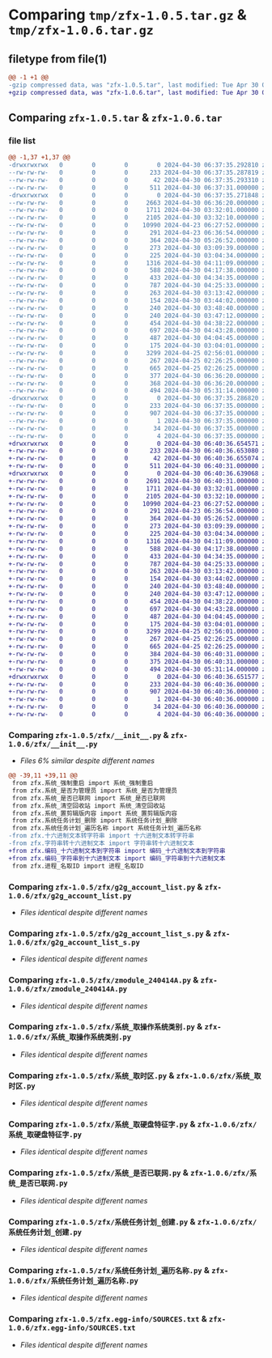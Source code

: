 # Comparing `tmp/zfx-1.0.5.tar.gz` & `tmp/zfx-1.0.6.tar.gz`

## filetype from file(1)

```diff
@@ -1 +1 @@
-gzip compressed data, was "zfx-1.0.5.tar", last modified: Tue Apr 30 06:37:35 2024, max compression
+gzip compressed data, was "zfx-1.0.6.tar", last modified: Tue Apr 30 06:40:36 2024, max compression
```

## Comparing `zfx-1.0.5.tar` & `zfx-1.0.6.tar`

### file list

```diff
@@ -1,37 +1,37 @@
-drwxrwxrwx   0        0        0        0 2024-04-30 06:37:35.292810 zfx-1.0.5/
--rw-rw-rw-   0        0        0      233 2024-04-30 06:37:35.287819 zfx-1.0.5/PKG-INFO
--rw-rw-rw-   0        0        0       42 2024-04-30 06:37:35.293310 zfx-1.0.5/setup.cfg
--rw-rw-rw-   0        0        0      511 2024-04-30 06:37:31.000000 zfx-1.0.5/setup.py
-drwxrwxrwx   0        0        0        0 2024-04-30 06:37:35.271848 zfx-1.0.5/zfx/
--rw-rw-rw-   0        0        0     2663 2024-04-30 06:36:20.000000 zfx-1.0.5/zfx/__init__.py
--rw-rw-rw-   0        0        0     1711 2024-04-30 03:32:01.000000 zfx-1.0.5/zfx/g2g_account_list.py
--rw-rw-rw-   0        0        0     2105 2024-04-30 03:32:10.000000 zfx-1.0.5/zfx/g2g_account_list_s.py
--rw-rw-rw-   0        0        0    10990 2024-04-23 06:27:52.000000 zfx-1.0.5/zfx/zmodule_240414A.py
--rw-rw-rw-   0        0        0      291 2024-04-23 06:36:54.000000 zfx-1.0.5/zfx/zprint.py
--rw-rw-rw-   0        0        0      364 2024-04-30 05:26:52.000000 zfx-1.0.5/zfx/目录_创建.py
--rw-rw-rw-   0        0        0      273 2024-04-30 03:09:39.000000 zfx-1.0.5/zfx/系统_取CPU型号.py
--rw-rw-rw-   0        0        0      225 2024-04-30 03:04:34.000000 zfx-1.0.5/zfx/系统_取剪辑版内容.py
--rw-rw-rw-   0        0        0     1316 2024-04-30 04:11:09.000000 zfx-1.0.5/zfx/系统_取操作系统类别.py
--rw-rw-rw-   0        0        0      588 2024-04-30 04:17:38.000000 zfx-1.0.5/zfx/系统_取时区.py
--rw-rw-rw-   0        0        0      433 2024-04-30 04:34:35.000000 zfx-1.0.5/zfx/系统_取用户名.py
--rw-rw-rw-   0        0        0      787 2024-04-30 04:25:33.000000 zfx-1.0.5/zfx/系统_取硬盘特征字.py
--rw-rw-rw-   0        0        0      263 2024-04-30 03:13:42.000000 zfx-1.0.5/zfx/系统_取系统现行时间.py
--rw-rw-rw-   0        0        0      154 2024-04-30 03:44:02.000000 zfx-1.0.5/zfx/系统_强制关机.py
--rw-rw-rw-   0        0        0      240 2024-04-30 03:48:40.000000 zfx-1.0.5/zfx/系统_强制注销.py
--rw-rw-rw-   0        0        0      240 2024-04-30 03:47:12.000000 zfx-1.0.5/zfx/系统_强制重启.py
--rw-rw-rw-   0        0        0      454 2024-04-30 04:38:22.000000 zfx-1.0.5/zfx/系统_是否为管理员.py
--rw-rw-rw-   0        0        0      697 2024-04-30 04:43:28.000000 zfx-1.0.5/zfx/系统_是否已联网.py
--rw-rw-rw-   0        0        0      487 2024-04-30 04:04:45.000000 zfx-1.0.5/zfx/系统_清空回收站.py
--rw-rw-rw-   0        0        0      175 2024-04-30 03:04:01.000000 zfx-1.0.5/zfx/系统_置剪辑版内容.py
--rw-rw-rw-   0        0        0     3299 2024-04-25 02:56:01.000000 zfx-1.0.5/zfx/系统任务计划_创建.py
--rw-rw-rw-   0        0        0      267 2024-04-25 02:26:25.000000 zfx-1.0.5/zfx/系统任务计划_删除.py
--rw-rw-rw-   0        0        0      665 2024-04-25 02:26:25.000000 zfx-1.0.5/zfx/系统任务计划_遍历名称.py
--rw-rw-rw-   0        0        0      377 2024-04-30 06:36:20.000000 zfx-1.0.5/zfx/编码_十六进制文本到字符串.py
--rw-rw-rw-   0        0        0      368 2024-04-30 06:36:20.000000 zfx-1.0.5/zfx/编码_字符串到十六进制文本.py
--rw-rw-rw-   0        0        0      494 2024-04-30 05:31:14.000000 zfx-1.0.5/zfx/进程_名取ID.py
-drwxrwxrwx   0        0        0        0 2024-04-30 06:37:35.286820 zfx-1.0.5/zfx.egg-info/
--rw-rw-rw-   0        0        0      233 2024-04-30 06:37:35.000000 zfx-1.0.5/zfx.egg-info/PKG-INFO
--rw-rw-rw-   0        0        0      907 2024-04-30 06:37:35.000000 zfx-1.0.5/zfx.egg-info/SOURCES.txt
--rw-rw-rw-   0        0        0        1 2024-04-30 06:37:35.000000 zfx-1.0.5/zfx.egg-info/dependency_links.txt
--rw-rw-rw-   0        0        0       34 2024-04-30 06:37:35.000000 zfx-1.0.5/zfx.egg-info/requires.txt
--rw-rw-rw-   0        0        0        4 2024-04-30 06:37:35.000000 zfx-1.0.5/zfx.egg-info/top_level.txt
+drwxrwxrwx   0        0        0        0 2024-04-30 06:40:36.654571 zfx-1.0.6/
+-rw-rw-rw-   0        0        0      233 2024-04-30 06:40:36.653080 zfx-1.0.6/PKG-INFO
+-rw-rw-rw-   0        0        0       42 2024-04-30 06:40:36.655074 zfx-1.0.6/setup.cfg
+-rw-rw-rw-   0        0        0      511 2024-04-30 06:40:31.000000 zfx-1.0.6/setup.py
+drwxrwxrwx   0        0        0        0 2024-04-30 06:40:36.639068 zfx-1.0.6/zfx/
+-rw-rw-rw-   0        0        0     2691 2024-04-30 06:40:31.000000 zfx-1.0.6/zfx/__init__.py
+-rw-rw-rw-   0        0        0     1711 2024-04-30 03:32:01.000000 zfx-1.0.6/zfx/g2g_account_list.py
+-rw-rw-rw-   0        0        0     2105 2024-04-30 03:32:10.000000 zfx-1.0.6/zfx/g2g_account_list_s.py
+-rw-rw-rw-   0        0        0    10990 2024-04-23 06:27:52.000000 zfx-1.0.6/zfx/zmodule_240414A.py
+-rw-rw-rw-   0        0        0      291 2024-04-23 06:36:54.000000 zfx-1.0.6/zfx/zprint.py
+-rw-rw-rw-   0        0        0      364 2024-04-30 05:26:52.000000 zfx-1.0.6/zfx/目录_创建.py
+-rw-rw-rw-   0        0        0      273 2024-04-30 03:09:39.000000 zfx-1.0.6/zfx/系统_取CPU型号.py
+-rw-rw-rw-   0        0        0      225 2024-04-30 03:04:34.000000 zfx-1.0.6/zfx/系统_取剪辑版内容.py
+-rw-rw-rw-   0        0        0     1316 2024-04-30 04:11:09.000000 zfx-1.0.6/zfx/系统_取操作系统类别.py
+-rw-rw-rw-   0        0        0      588 2024-04-30 04:17:38.000000 zfx-1.0.6/zfx/系统_取时区.py
+-rw-rw-rw-   0        0        0      433 2024-04-30 04:34:35.000000 zfx-1.0.6/zfx/系统_取用户名.py
+-rw-rw-rw-   0        0        0      787 2024-04-30 04:25:33.000000 zfx-1.0.6/zfx/系统_取硬盘特征字.py
+-rw-rw-rw-   0        0        0      263 2024-04-30 03:13:42.000000 zfx-1.0.6/zfx/系统_取系统现行时间.py
+-rw-rw-rw-   0        0        0      154 2024-04-30 03:44:02.000000 zfx-1.0.6/zfx/系统_强制关机.py
+-rw-rw-rw-   0        0        0      240 2024-04-30 03:48:40.000000 zfx-1.0.6/zfx/系统_强制注销.py
+-rw-rw-rw-   0        0        0      240 2024-04-30 03:47:12.000000 zfx-1.0.6/zfx/系统_强制重启.py
+-rw-rw-rw-   0        0        0      454 2024-04-30 04:38:22.000000 zfx-1.0.6/zfx/系统_是否为管理员.py
+-rw-rw-rw-   0        0        0      697 2024-04-30 04:43:28.000000 zfx-1.0.6/zfx/系统_是否已联网.py
+-rw-rw-rw-   0        0        0      487 2024-04-30 04:04:45.000000 zfx-1.0.6/zfx/系统_清空回收站.py
+-rw-rw-rw-   0        0        0      175 2024-04-30 03:04:01.000000 zfx-1.0.6/zfx/系统_置剪辑版内容.py
+-rw-rw-rw-   0        0        0     3299 2024-04-25 02:56:01.000000 zfx-1.0.6/zfx/系统任务计划_创建.py
+-rw-rw-rw-   0        0        0      267 2024-04-25 02:26:25.000000 zfx-1.0.6/zfx/系统任务计划_删除.py
+-rw-rw-rw-   0        0        0      665 2024-04-25 02:26:25.000000 zfx-1.0.6/zfx/系统任务计划_遍历名称.py
+-rw-rw-rw-   0        0        0      384 2024-04-30 06:40:31.000000 zfx-1.0.6/zfx/编码_十六进制文本到字符串.py
+-rw-rw-rw-   0        0        0      375 2024-04-30 06:40:31.000000 zfx-1.0.6/zfx/编码_字符串到十六进制文本.py
+-rw-rw-rw-   0        0        0      494 2024-04-30 05:31:14.000000 zfx-1.0.6/zfx/进程_名取ID.py
+drwxrwxrwx   0        0        0        0 2024-04-30 06:40:36.651577 zfx-1.0.6/zfx.egg-info/
+-rw-rw-rw-   0        0        0      233 2024-04-30 06:40:36.000000 zfx-1.0.6/zfx.egg-info/PKG-INFO
+-rw-rw-rw-   0        0        0      907 2024-04-30 06:40:36.000000 zfx-1.0.6/zfx.egg-info/SOURCES.txt
+-rw-rw-rw-   0        0        0        1 2024-04-30 06:40:36.000000 zfx-1.0.6/zfx.egg-info/dependency_links.txt
+-rw-rw-rw-   0        0        0       34 2024-04-30 06:40:36.000000 zfx-1.0.6/zfx.egg-info/requires.txt
+-rw-rw-rw-   0        0        0        4 2024-04-30 06:40:36.000000 zfx-1.0.6/zfx.egg-info/top_level.txt
```

### Comparing `zfx-1.0.5/zfx/__init__.py` & `zfx-1.0.6/zfx/__init__.py`

 * *Files 6% similar despite different names*

```diff
@@ -39,11 +39,11 @@
 from zfx.系统_强制重启 import 系统_强制重启
 from zfx.系统_是否为管理员 import 系统_是否为管理员
 from zfx.系统_是否已联网 import 系统_是否已联网
 from zfx.系统_清空回收站 import 系统_清空回收站
 from zfx.系统_置剪辑版内容 import 系统_置剪辑版内容
 from zfx.系统任务计划_删除 import 系统任务计划_删除
 from zfx.系统任务计划_遍历名称 import 系统任务计划_遍历名称
-from zfx.十六进制文本转字符串 import 十六进制文本转字符串
-from zfx.字符串转十六进制文本 import 字符串转十六进制文本
+from zfx.编码_十六进制文本到字符串 import 编码_十六进制文本到字符串
+from zfx.编码_字符串到十六进制文本 import 编码_字符串到十六进制文本
 from zfx.进程_名取ID import 进程_名取ID
```

### Comparing `zfx-1.0.5/zfx/g2g_account_list.py` & `zfx-1.0.6/zfx/g2g_account_list.py`

 * *Files identical despite different names*

### Comparing `zfx-1.0.5/zfx/g2g_account_list_s.py` & `zfx-1.0.6/zfx/g2g_account_list_s.py`

 * *Files identical despite different names*

### Comparing `zfx-1.0.5/zfx/zmodule_240414A.py` & `zfx-1.0.6/zfx/zmodule_240414A.py`

 * *Files identical despite different names*

### Comparing `zfx-1.0.5/zfx/系统_取操作系统类别.py` & `zfx-1.0.6/zfx/系统_取操作系统类别.py`

 * *Files identical despite different names*

### Comparing `zfx-1.0.5/zfx/系统_取时区.py` & `zfx-1.0.6/zfx/系统_取时区.py`

 * *Files identical despite different names*

### Comparing `zfx-1.0.5/zfx/系统_取硬盘特征字.py` & `zfx-1.0.6/zfx/系统_取硬盘特征字.py`

 * *Files identical despite different names*

### Comparing `zfx-1.0.5/zfx/系统_是否已联网.py` & `zfx-1.0.6/zfx/系统_是否已联网.py`

 * *Files identical despite different names*

### Comparing `zfx-1.0.5/zfx/系统任务计划_创建.py` & `zfx-1.0.6/zfx/系统任务计划_创建.py`

 * *Files identical despite different names*

### Comparing `zfx-1.0.5/zfx/系统任务计划_遍历名称.py` & `zfx-1.0.6/zfx/系统任务计划_遍历名称.py`

 * *Files identical despite different names*

### Comparing `zfx-1.0.5/zfx.egg-info/SOURCES.txt` & `zfx-1.0.6/zfx.egg-info/SOURCES.txt`

 * *Files identical despite different names*

